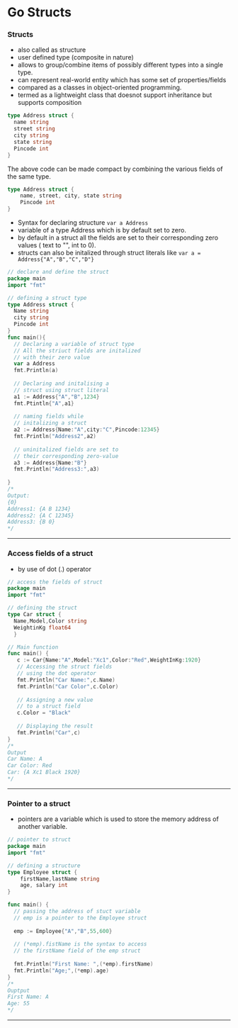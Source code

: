 # Go Structs 
### Structs 
- also called as structure 
- user defined type (composite in nature)
- allows to group/combine items of possibly different types into a single  type. 
- can represent real-world entity which has some set of properties/fields 
- compared as a classes in object-oriented programming.
- termed as a lightweight class that doesnot support inheritance but supports composition
```go 
type Address struct {
  name string 
  street string 
  city string 
  state string 
  Pincode int 
}
```
The above code can be made compact by combining the various fields of the same type. 
```go 
type Address struct {
    name, street, city, state string
    Pincode int
}
```
- Syntax for declaring structure `var a Address` 
- variable of a type Address which is by default set to zero. 
- by default in a struct all the fields are set to their corresponding zero values ( text to "", int to 0).
- structs can also be initalized through struct literals like `var a = Address{"A","B","C","D"}`

```go
// declare and define the struct 
package main 
import "fmt"

// defining a struct type 
type Address struct {
  Name string
  city string 
  Pincode int 
}
func main(){
  // Declaring a variable of struct type 
  // All the striuct fields are initalized 
  // with their zero value
  var a Address
  fmt.Println(a)
  
  // Declaring and initalising a 
  // struct using struct literal 
  a1 := Address{"A","B",1234}
  fmt.Ptintln{"A",a1}
  
  // naming fields while 
  // initalizing a struct 
  a2 := Address{Name:"A",city:"C",Pincode:12345}
  fmt.Println("Address2",a2)
  
  // uninitalized fields are set to 
  // their corresponding zero-value
  a3 := Address{Name:"B"}
  fmt.Println("Address3:",a3)
  
}
/*
Output:
{0}
Address1: {A B 1234}
Address2: {A C 12345}
Address3: {B 0}
*/
````
---
### Access fields of a struct 
- by use of dot (.) operator
```go
// access the fields of struct 
package main
import "fmt"

// defining the struct 
type Car struct {
  Name,Model,Color string 
  WeightinKg float64
  }

// Main function 
func main() {
   c := Car{Name:"A",Model:"Xc1",Color:"Red",WeightInKg:1920}
   // Accessing the struct fields 
   // using the dot operator 
   fmt.Println("Car Name:",c.Name)
   fmt.Println("Car Color",c.Color)
   
   // Assigning a new value
   // to a struct field
   c.Color = "Black"
   
   // Displaying the result 
   fmt.Println("Car",c)
}
/*
Output
Car Name: A 
Car Color: Red 
Car: {A Xc1 Black 1920}
*/
````
---
### Pointer to a struct 
- pointers are a variable which is used to store the memory address of another variable.
```go 
// pointer to struct 
package main
import "fmt"

// defining a structure 
type Employee struct {
    firstName,lastName string
    age, salary int 
}

func main() {
  // passing the address of stuct variable 
  // emp is a pointer to the Employee struct 
  
  emp := Employee{"A","B",55,600}
  
  // (*emp).fistName is the syntax to access 
  // the firstName field of the emp struct 
  
  fmt.Println("First Name: ",(*emp).firstName)
  fmt.Println("Age;",(*emp).age)  
}
/*
Ouptput
First Name: A
Age: 55
*/
```
---
